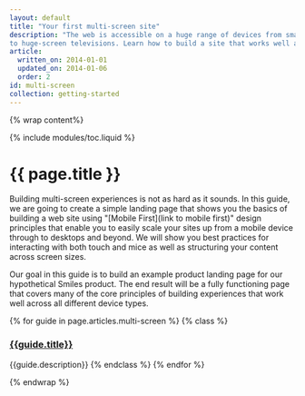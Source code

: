 ```yaml
---
layout: default
title: "Your first multi-screen site"
description: "The web is accessible on a huge range of devices from small-screen phones
to huge-screen televisions. Learn how to build a site that works well across all these devices."
article:
  written_on: 2014-01-01
  updated_on: 2014-01-06
  order: 2
id: multi-screen
collection: getting-started
---
```

{% wrap content%}

{% include modules/toc.liquid %}

# {{ page.title }}


Building multi-screen experiences is not as hard as it sounds. In this
guide, we are going to create a simple landing page that shows you the basics of
building a web site using "[Mobile First](link to mobile first)" design principles that
enable you to easily scale your sites up from a mobile device through
to desktops and beyond.  We will show you best practices for interacting with both touch
and mice as well as structuring your content across screen sizes.

Our goal in this guide is to build an example product landing page for our
hypothetical Smiles product.  The end result will be a fully functioning page
that covers many of the core principles of building experiences that work well
across all different device types.

{% for guide in page.articles.multi-screen %}
{% class %}
### [{{guide.title}}]({{site.baseurl}}{{guide.url}})
{{guide.description}}
{% endclass %}
{% endfor %}

{% endwrap %}
